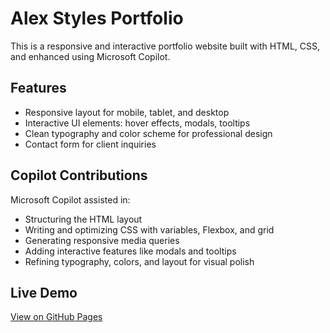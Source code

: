# Alex Styles Portfolio

This is a responsive and interactive portfolio website built with HTML, CSS, and enhanced using Microsoft Copilot.

## Features

- Responsive layout for mobile, tablet, and desktop
- Interactive UI elements: hover effects, modals, tooltips
- Clean typography and color scheme for professional design
- Contact form for client inquiries

## Copilot Contributions

Microsoft Copilot assisted in:

- Structuring the HTML layout
- Writing and optimizing CSS with variables, Flexbox, and grid
- Generating responsive media queries
- Adding interactive features like modals and tooltips
- Refining typography, colors, and layout for visual polish

## Live Demo

[View on GitHub Pages](https://github.com/jayfreshboy/Alex-Styles-Portfolio)

